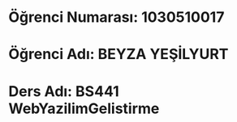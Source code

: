 # Öğrenci Numarası: 1030510017
# Öğrenci Adı: BEYZA YEŞİLYURT
# Ders Adı: BS441 WebYazilimGelistirme
